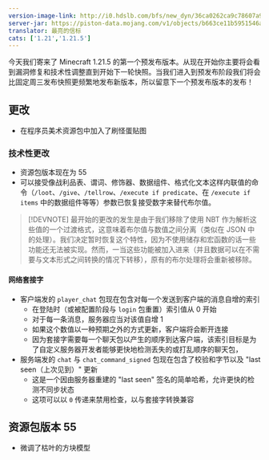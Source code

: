 ```yaml
---
version-image-link: http://i0.hdslb.com/bfs/new_dyn/36ca0262ca9c78607a9b47e90c66b85e558830935.png
server-jar: https://piston-data.mojang.com/v1/objects/b663ce11b5951546a74947c1896e0d4713188833/server.jar
translator: 最亮的信标
cats: ['1.21','1.21.5']
---
```

今天我们寄来了 Minecraft 1.21.5 的第一个预发布版本。从现在开始你主要将会看到漏洞修复和技术性调整直到开始下一轮快照。当我们进入到预发布阶段我们将会比固定周三发布快照更频繁地发布新版本，所以留意下一个预发布版本的发布！

## 更改
* 在程序员美术资源包中加入了刷怪蛋贴图

### 技术性更改
* 资源包版本现在为 55
* 可以接受像战利品表、谓词、修饰器、数据组件、格式化文本这样内联值的命令（`/loot`、`/give`、`/tellrow`、`/execute if predicate`、在 `/execute if items` 中的数据组件等等）参数已恢复接受数字来替代布尔值。

> [!DEVNOTE]
> 最开始的更改的发生是由于我们移除了使用 NBT 作为解析这些值的一个过渡格式，这意味着布尔值与数值之间分离（类似在 JSON 中的处理）。我们决定暂时恢复这个特性，因为不使用储存和宏函数的话一些功能还无法被实现。然而，一当这些功能被加入进来（并且数据可以在不需要与文本形式之间转换的情况下转移），原有的布尔处理将会重新被移除。

#### 网络套接字
* 客户端发的 `player_chat` 包现在包含对每一个发送到客户端的消息自增的索引
    * 在登陆时（或被配置阶段与 `login` 包重置）索引值从 0 开始
    * 对于每一条消息，服务器应当对该值自增 1
    * 如果这个数值以一种预期之外的方式更新，客户端将会断开连接
    * 因为套接字需要每一个聊天包以产生的顺序到达客户端，该索引目标是为了自定义服务器开发者能够更快地检测丢失的或打乱顺序的聊天包，
* 服务端发的 `chat` 与 `chat_command_signed` 包现在包含了校验和字节以及 "last seen（上次见到）" 更新
    * 这是一个因由服务器重建的 "last seen" 签名的简单哈希，允许更快的检测不同步状态
    * 这项可以以 `0` 传递来禁用检查，以与套接字转换兼容

## 资源包版本 55
* 微调了枯叶的方块模型
